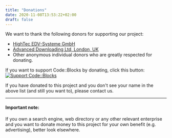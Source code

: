 ```yaml
---
title: "Donations"
date: 2020-11-08T13:53:22+02:00
draft: false
---
```

We want to thank the following donors for supporting our project:

 * [HighTec EDV-Systeme GmbH](https://www.hightec-rt.com/)
 * [Advanced Downloading Ltd, London, UK](https://www.aldownloading.com/)
 * Other anonymous individual donors who are greatly respected for donating.

If you want to support Code::Blocks by donating, click this button: [![](https://images.sourceforge.net/images/project-support.jpg "Support Code::Blocks")](https://sourceforge.net/donate/index.php?group_id=126998)

If you have donated to this project and you don't see your name in the above list (and still you want to), please contact us.

---

#### Important note:
If you own a search engine, web directory or any other relevant enterprise and you want to donate money to this project for your own benefit (e.g. advertising), better look elsewhere. 
